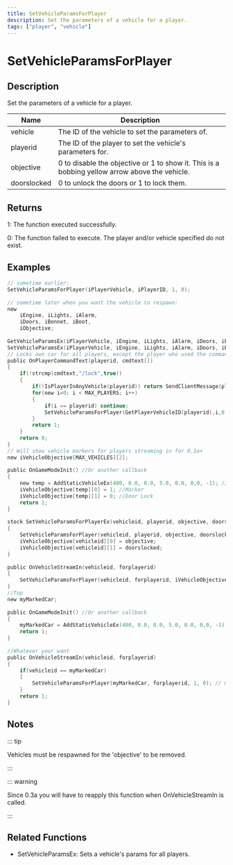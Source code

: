 ```yaml
---
title: SetVehicleParamsForPlayer
description: Set the parameters of a vehicle for a player.
tags: ["player", "vehicle"]
---
```


# SetVehicleParamsForPlayer

## Description

Set the parameters of a vehicle for a player.

| Name        | Description                                                                                   |
| ----------- | --------------------------------------------------------------------------------------------- |
| vehicle     | The ID of the vehicle to set the parameters of.                                               |
| playerid    | The ID of the player to set the vehicle's parameters for.                                     |
| objective   | 0 to disable the objective or 1 to show it. This is a bobbing yellow arrow above the vehicle. |
| doorslocked | 0 to unlock the doors or 1 to lock them.                                                      |

## Returns

1: The function executed successfully.

0: The function failed to execute. The player and/or vehicle specified do not exist.

## Examples

```c
// sometime earlier:
SetVehicleParamsForPlayer(iPlayerVehicle, iPlayerID, 1, 0);
 
// sometime later when you want the vehicle to respawn:
new
	iEngine, iLights, iAlarm,
	iDoors, iBonnet, iBoot,
	iObjective;
 
GetVehicleParamsEx(iPlayerVehicle, iEngine, iLights, iAlarm, iDoors, iBonnet, iBoot, iObjective);
SetVehicleParamsEx(iPlayerVehicle, iEngine, iLights, iAlarm, iDoors, iBonnet, iBoot, 0);
// Locks own car for all players, except the player who used the command.
public OnPlayerCommandText(playerid, cmdtext[])
{
    if(!strcmp(cmdtext,"/lock",true))
    {
        if(!IsPlayerInAnyVehicle(playerid)) return SendClientMessage(playerid,0xFFFFFFAA,"You have to be inside a vehicle.");
        for(new i=0; i < MAX_PLAYERS; i++)
        {
            if(i == playerid) continue;
            SetVehicleParamsForPlayer(GetPlayerVehicleID(playerid),i,0,1);
        }
        return 1;
    }
    return 0;
}
// Will show vehicle markers for players streaming in for 0.3a+
new iVehicleObjective[MAX_VEHICLES][2];
 
public OnGameModeInit() //Or another callback
{
    new temp = AddStaticVehicleEx(400, 0.0, 0.0, 5.0, 0.0, 0,0, -1); //ID 1
    iVehicleObjective[temp][0] = 1; //Marker
    iVehicleObjective[temp][1] = 0; //Door Lock
    return 1;
}
 
stock SetVehicleParamsForPlayerEx(vehicleid, playerid, objective, doorslocked)
{
	SetVehicleParamsForPlayer(vehicleid, playerid, objective, doorslocked);
	iVehicleObjective[vehicleid][0] = objective;
	iVehicleObjective[vehicleid][1] = doorslocked;
}
 
public OnVehicleStreamIn(vehicleid, forplayerid)
{
	SetVehicleParamsForPlayer(vehicleid, forplayerid, iVehicleObjective[vehicleid][0], iVehicleObjective[vehicleid][1]);
}
//Top
new myMarkedCar;
 
public OnGameModeInit() //Or another callback
{
    myMarkedCar = AddStaticVehicleEx(400, 0.0, 0.0, 5.0, 0.0, 0,0, -1); //For example: Black Landstalker near Blueberry Acres
    return 1;
}
 
//Whatever your want
public OnVehicleStreamIn(vehicleid, forplayerid)
{
    if(vehicleid == myMarkedCar)
    {
        SetVehicleParamsForPlayer(myMarkedCar, forplayerid, 1, 0); // marker can be visible only if the vehicle streamed for player
    }
    return 1;
}
```

## Notes

::: tip

Vehicles must be respawned for the 'objective' to be removed.

:::

::: warning

Since 0.3a you will have to reapply this function when OnVehicleStreamIn is called.

:::

## Related Functions

- SetVehicleParamsEx: Sets a vehicle's params for all players.
